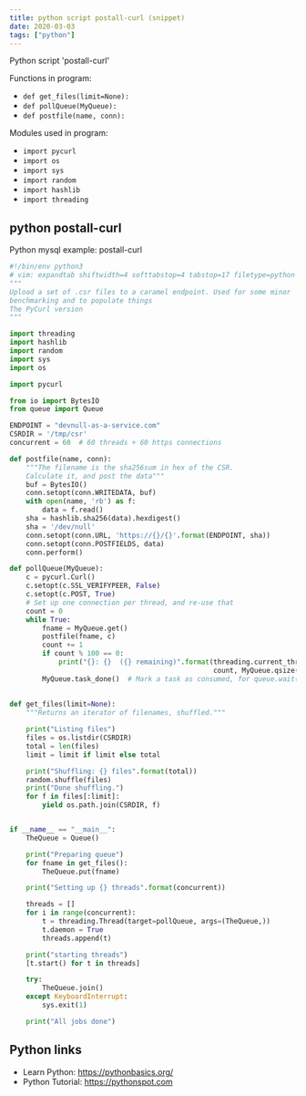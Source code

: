 ```yaml
---
title: python script postall-curl (snippet)
date: 2020-03-03
tags: ["python"]
---
```

Python script 'postall-curl'

Functions in program: 
* `def get_files(limit=None):`
* `def pollQueue(MyQueue):`
* `def postfile(name, conn):`

Modules used in program: 
* `import pycurl`
* `import os`
* `import sys`
* `import random`
* `import hashlib`
* `import threading`

## python postall-curl

Python mysql example: postall-curl

```python
#!/bin/env python3
# vim: expandtab shiftwidth=4 softtabstop=4 tabstop=17 filetype=python :
"""
Upload a set of .csr files to a caramel endpoint. Used for some minor
benchmarking and to populate things
The PyCurl version
"""

import threading
import hashlib
import random
import sys
import os

import pycurl

from io import BytesIO
from queue import Queue

ENDPOINT = "devnull-as-a-service.com"
CSRDIR = '/tmp/csr'
concurrent = 60  # 60 threads + 60 https connections

def postfile(name, conn):
    """The filename is the sha256sum in hex of the CSR.
    Calculate it, and post the data"""
    buf = BytesIO()
    conn.setopt(conn.WRITEDATA, buf)
    with open(name, 'rb') as f:
        data = f.read()
    sha = hashlib.sha256(data).hexdigest()
    sha = '/dev/null'
    conn.setopt(conn.URL, 'https://{}/{}'.format(ENDPOINT, sha))
    conn.setopt(conn.POSTFIELDS, data)
    conn.perform()

def pollQueue(MyQueue):
    c = pycurl.Curl()
    c.setopt(c.SSL_VERIFYPEER, False)
    c.setopt(c.POST, True)
    # Set up one connection per thread, and re-use that
    count = 0
    while True:
        fname = MyQueue.get()
        postfile(fname, c)
        count += 1
        if count % 100 == 0:
            print("{}: {}  ({} remaining)".format(threading.current_thread(),
                                                  count, MyQueue.qsize()))
        MyQueue.task_done()  # Mark a task as consumed, for queue.wait()
        
        
def get_files(limit=None):
    """Returns an iterator of filenames, shuffled."""

    print("Listing files")
    files = os.listdir(CSRDIR)
    total = len(files)
    limit = limit if limit else total

    print("Shuffling: {} files".format(total))
    random.shuffle(files)
    print("Done shuffling.")
    for f in files[:limit]:
        yield os.path.join(CSRDIR, f)


if __name__ == "__main__":
    TheQueue = Queue()

    print("Preparing queue")
    for fname in get_files():
        TheQueue.put(fname)

    print("Setting up {} threads".format(concurrent))

    threads = []
    for i in range(concurrent):
        t = threading.Thread(target=pollQueue, args=(TheQueue,))
        t.daemon = True
        threads.append(t)

    print("starting threads")
    [t.start() for t in threads]

    try:
        TheQueue.join()
    except KeyboardInterrupt:
        sys.exit(1)

    print("All jobs done")

```

## Python links

- Learn Python: https://pythonbasics.org/
- Python Tutorial: https://pythonspot.com
